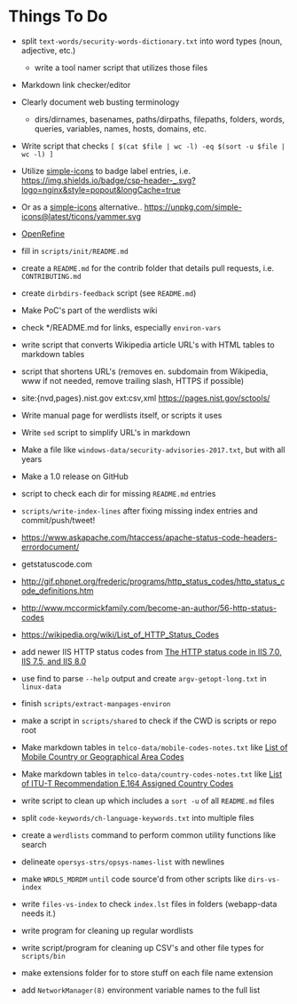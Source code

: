 Things To Do
============

* split `text-words/security-words-dictionary.txt` into word types (noun, adjective, etc.)
  - write a tool namer script that utilizes those files

* Markdown link checker/editor

* Clearly document web busting terminology
  - dirs/dirnames, basenames, paths/dirpaths, filepaths, folders, words, queries, variables, names, hosts, domains, etc. 

* Write script that checks `[ $(cat $file | wc -l) -eq $(sort -u $file | wc -l) ]`  

* Utilize [simple-icons](https://github.com/simple-icons) to badge label entries, i.e. <https://img.shields.io/badge/csp-header-_.svg?logo=nginx&style=popout&longCache=true>  

* Or as a [simple-icons](https://github.com/simple-icons) alternative.. <https://unpkg.com/simple-icons@latest/ticons/yammer.svg>

*  [OpenRefine](https://github.com/OpenRefine)

* fill in `scripts/init/README.md`

* create a `README.md` for the contrib folder that details pull requests, i.e. `CONTRIBUTING.md`

* create `dirbdirs-feedback` script (see `README.md`)

* Make PoC's part of the werdlists wiki

* check */README.md for links, especially `environ-vars`

* write script that converts Wikipedia article URL's with HTML tables to markdown tables

* script that shortens URL's (removes en. subdomain from Wikipedia, www if not needed, remove trailing slash, HTTPS if possible)

* site:{nvd,pages}.nist.gov ext:csv,xml https://pages.nist.gov/sctools/

* Write manual page for werdlists itself, or scripts it uses

* Write `sed` script to simplify URL's in markdown

* Make a file like `windows-data/security-advisories-2017.txt`, but with all years

* Make a 1.0 release on GitHub

* script to check each dir for missing `README.md` entries

* `scripts/write-index-lines` after fixing missing index entries and commit/push/tweet!

* https://www.askapache.com/htaccess/apache-status-code-headers-errordocument/

* getstatuscode.com

* http://gif.phpnet.org/frederic/programs/http_status_codes/http_status_code_definitions.htm

* http://www.mccormickfamily.com/become-an-author/56-http-status-codes

* https://wikipedia.org/wiki/List_of_HTTP_Status_Codes

* add newer IIS HTTP status codes from [The HTTP status code in IIS 7.0, IIS 7.5, and IIS 8.0](https://support.microsoft.com/en-us/help/943891/the-http-status-code-in-iis-7-0--iis-7-5--and-iis-8-0)

* use find to parse `--help` output and create `argv-getopt-long.txt` in `linux-data`

* finish `scripts/extract-manpages-environ`

* make a script in `scripts/shared` to check if the CWD is scripts or repo root

* Make markdown tables in `telco-data/mobile-codes-notes.txt` like [List of Mobile Country or Geographical Area Codes](https://www.itu.int/dms_pub/itu-t/opb/sp/T-SP-E.212A-2017-PDF-E.pdf)

* Make markdown tables in `telco-data/country-codes-notes.txt` like [List of ITU-T Recommendation E.164 Assigned Country Codes](https://www.itu.int/itudoc/itu-t/ob-lists/icc/e164_763.pdf)

* write script to clean up which includes a `sort -u` of all `README.md` files

* split `code-keywords/ch-language-keywords.txt` into multiple files

* create a `werdlists` command to perform common utility functions like search

* delineate `opersys-strs/opsys-names-list` with newlines

* make `WRDLS_MDRDM` `until` code source'd from other scripts like `dirs-vs-index`

* write `files-vs-index` to check `index.lst` files in folders (webapp-data needs it.)

* write program for cleaning up regular wordlists

* write script/program for cleaning up CSV's and other file types for `scripts/bin`

* make extensions folder for to store stuff on each file name extension

* add `NetworkManager(8)` environment variable names to the full list
